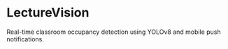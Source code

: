 # LectureVision
Real-time classroom occupancy detection using YOLOv8 and mobile push notifications.
